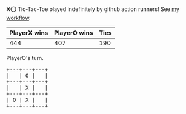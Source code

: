 :x::o: Tic-Tac-Toe played indefinitely by github action runners! See [my workflow](.github/workflows/play.yaml).

|PlayerX wins|PlayerO wins|Ties|
|-|-|-|
|444|407|190|

PlayerO's turn.

<pre>
+---+---+---+
|   | O |   |
+---+---+---+
|   | X |   |
+---+---+---+
| O | X |   |
+---+---+---+
</pre>